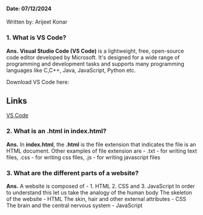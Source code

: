 #### Date: 07/12/2024

Written by: Arijeet Konar

### 1. What is VS Code?
**Ans.** **Visual Studio Code (VS Code)** is a lightweight, free, open-source code editor developed by Microsoft. It's designed for a wide range of programming and development tasks and supports many programming languages like C,C++, Java, JavaScript, Python etc.

Download VS Code here:
## Links
[VS Code](https://code.visualstudio.com/)

### 2. What is an .html in index.html?
**Ans.** In **index.html**, the **.html** is the file extension that indicates the file is an HTML document.
    Other examples of file extension are -
    .txt - for writing text files,
    .css - for writing css files,
    .js - for writing javascript files

### 3. What are the different parts of a website?
**Ans.** A website is composed of -
    1. HTML
    2. CSS and
    3. JavaScript
    In order to understand this let us take the analogy of the human body
        The skeleton of the website - HTML
        The skin, hair and other external attributes - CSS
        The brain and the central nervous system - JavaScript



